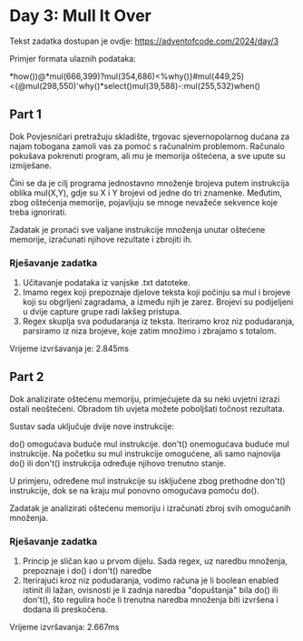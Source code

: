 # Day 3: Mull It Over

Tekst zadatka dostupan je ovdje: https://adventofcode.com/2024/day/3

Primjer formata ulaznih podataka:

*how())@*mul(666,399)?mul(354,686)<%why()}#mul(449,25)<{@mul(298,550)'why()*select()mul(39,588)-:mul(255,532)when()

## Part 1

Dok Povjesničari pretražuju skladište, trgovac sjevernopolarnog dućana za najam tobogana zamoli vas za pomoć s računalnim problemom. Računalo pokušava pokrenuti program, ali mu je memorija oštećena, a sve upute su izmiješane.

Čini se da je cilj programa jednostavno množenje brojeva putem instrukcija oblika mul(X,Y), gdje su X i Y brojevi od jedne do tri znamenke. Međutim, zbog oštećenja memorije, pojavljuju se mnoge nevažeće sekvence koje treba ignorirati.

Zadatak je pronaći sve valjane instrukcije množenja unutar oštećene memorije, izračunati njihove rezultate i zbrojiti ih.

### Rješavanje zadatka

1. Učitavanje podataka iz vanjske .txt datoteke.
2. Imamo regex koji prepoznaje djelove teksta koji počinju sa mul i brojeve koji su obgrljeni zagradama, a između njih je zarez. Brojevi su podijeljeni u dvije capture grupe radi lakšeg pristupa.
3. Regex skuplja sva podudaranja iz teksta. Iteriramo kroz niz podudaranja, parsiramo iz niza brojeve, koje zatim množimo i zbrajamo s totalom.

Vrijeme izvršavanja je: 2.845ms

## Part 2

Dok analizirate oštećenu memoriju, primjećujete da su neki uvjetni izrazi ostali neoštećeni. Obradom tih uvjeta možete poboljšati točnost rezultata.

Sustav sada uključuje dvije nove instrukcije:

do() omogućava buduće mul instrukcije.
don't() onemogućava buduće mul instrukcije.
Na početku su mul instrukcije omogućene, ali samo najnovija do() ili don't() instrukcija određuje njihovo trenutno stanje.

U primjeru, određene mul instrukcije su isključene zbog prethodne don't() instrukcije, dok se na kraju mul ponovno omogućava pomoću do().

Zadatak je analizirati oštećenu memoriju i izračunati zbroj svih omogućanih množenja.

### Rješavanje zadatka

1. Princip je sličan kao u prvom dijelu. Sada regex, uz naredbu množenja, prepoznaje i do() i don't() naredbe
2. Iterirajući kroz niz podudaranja, vodimo računa je li boolean enabled istinit ili lažan, ovisnosti je li zadnja naredba "dopuštanja" bila do() ili don't(), što regulira hoće li trenutna naredba množenja biti izvršena i dodana ili preskočena.

Vrijeme izvršavanja: 2.667ms
